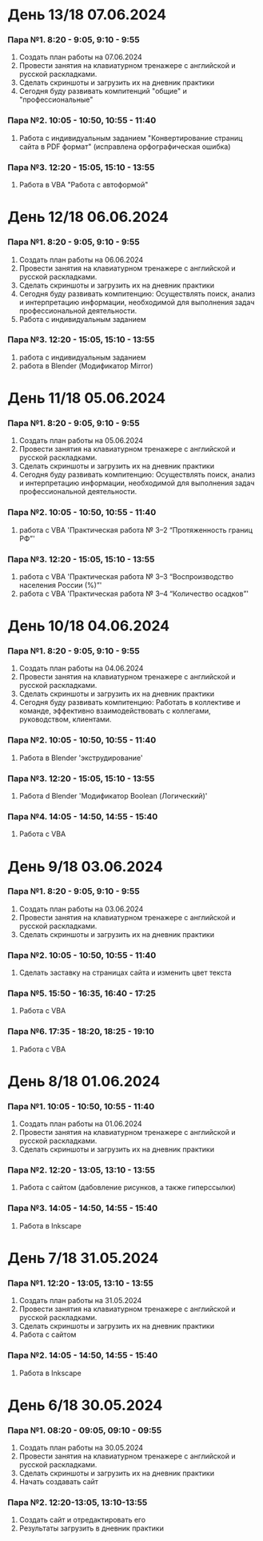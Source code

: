 # День 13/18 07.06.2024

### Пара №1. 8:20 - 9:05, 9:10 - 9:55
1.  Создать план работы на 07.06.2024
2.	Провести занятия на клавиатурном тренажере с английской и русской раскладками.
3.	Сделать скриншоты и загрузить их на дневник практики
4.  Сегодня буду развивать компитенций "общие" и "профессиональные"
### Пара №2. 10:05 - 10:50, 10:55 - 11:40
1. 	Работа с индивидуальным заданием "Конвертирование страниц сайта в PDF формат" (исправлена орфографическая ошибка)

### Пара №3. 12:20 - 15:05, 15:10 - 13:55
1. Работа в VBA "Работа с автоформой"

# День 12/18 06.06.2024

### Пара №1. 8:20 - 9:05, 9:10 - 9:55
1.  Создать план работы на 06.06.2024
2.	Провести занятия на клавиатурном тренажере с английской и русской раскладками.
3.	Сделать скриншоты и загрузить их на дневник практики
4.  Сегодня буду развивать компитенцию: Осуществлять поиск, анализ и интерпретацию информации, необходимой для выполнения задач профессиональной деятельности.
5.  Работа с индивидуальным заданием 

### Пара №3. 12:20 - 15:05, 15:10 - 13:55
1. 	работа с индивидуальным заданием 
2.  работа в Blender (Модификатор Mirror)

# День 11/18 05.06.2024

### Пара №1. 8:20 - 9:05, 9:10 - 9:55
1.  Создать план работы на 05.06.2024
2.	Провести занятия на клавиатурном тренажере с английской и русской раскладками.
3.	Сделать скриншоты и загрузить их на дневник практики
4.  Сегодня буду развивать компитенцию: Осуществлять поиск, анализ и интерпретацию информации, необходимой для выполнения задач профессиональной деятельности.
### Пара №2. 10:05 - 10:50, 10:55 - 11:40
1.  работа с VBA 'Практическая работа № 3–2 “Протяженность границ РФ”'

### Пара №3. 12:20 - 15:05, 15:10 - 13:55
1. 	работа с VBA 'Практическая работа № 3–3 “Воспроизводство населения России (%)”'
2.  работа с VBA 'Практическая работа № 3–4 “Количество осадков”'

# День 10/18 04.06.2024

### Пара №1. 8:20 - 9:05, 9:10 - 9:55
1.  Создать план работы на 04.06.2024
2.	Провести занятия на клавиатурном тренажере с английской и русской раскладками.
3.	Сделать скриншоты и загрузить их на дневник практики
4.  Сегодня буду развивать компитенцию: Работать в коллективе и команде, эффективно взаимодействовать с коллегами, руководством, клиентами.  

### Пара №2. 10:05 - 10:50, 10:55 - 11:40
1.  Работа в Blender  'экструдирование'

### Пара №3. 12:20 - 15:05, 15:10 - 13:55
1.  Работа d Blender  'Модификатор Boolean (Логический)' 

### Пара №4. 14:05 - 14:50, 14:55 - 15:40
1.  Работа с VBA

# День 9/18 03.06.2024

### Пара №1. 8:20 - 9:05, 9:10 - 9:55
1.  Создать план работы на 03.06.2024
2.	Провести занятия на клавиатурном тренажере с английской и русской раскладками.
3.	Сделать скриншоты и загрузить их на дневник практики  

### Пара №2. 10:05 - 10:50, 10:55 - 11:40
1.	Сделать заставку на страницах сайта и изменить цвет текста

### Пара №5. 15:50 - 16:35, 16:40 - 17:25
1.  Работа с VBA

### Пара №6. 17:35 - 18:20, 18:25 - 19:10
1.  Работа с VBA

# День 8/18 01.06.2024

### Пара №1. 10:05 - 10:50, 10:55 - 11:40
1.	Создать план работы на 01.06.2024
2.	Провести занятия на клавиатурном тренажере с английской и русской раскладками.
3.	Сделать скриншоты и загрузить их на дневник практики  

### Пара №2. 12:20 - 13:05, 13:10 - 13:55
1.  Работа с сайтом (дабовление рисунков, а также гиперссылки)

### Пара №3. 14:05 - 14:50, 14:55 - 15:40
1.	Работа в Inkscape

# День 7/18 31.05.2024

### Пара №1. 12:20 - 13:05, 13:10 - 13:55
1.	Создать план работы на 31.05.2024
2.	Провести занятия на клавиатурном тренажере с английской и русской раскладками.
3.	Сделать скриншоты и загрузить их на дневник практики  
4.  Работа с сайтом 

### Пара №2. 14:05 - 14:50, 14:55 - 15:40
1.	Работа в Inkscape
   
# День 6/18 30.05.2024

### Пара №1. 08:20 - 09:05, 09:10 - 09:55
1.	Создать план работы на 30.05.2024
2.	Провести занятия на клавиатурном тренажере с английской и русской раскладками.
3.	Сделать скриншоты и загрузить их на дневник практики  
4.	Начать создавать сайт

### Пара №2. 12:20-13:05, 13:10-13:55
1.	Создать сайт и отредактировать его
2.	Результаты загрузить в дневник практики